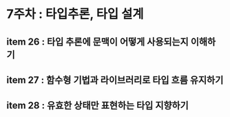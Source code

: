 # 7주차 : 타입추론, 타입 설계

## item 26 : 타입 추론에 문맥이 어떻게 사용되는지 이해하기

## item 27 : 함수형 기법과 라이브러리로 타입 흐름 유지하기

## item 28 : 유효한 상태만 표현하는 타입 지향하기
